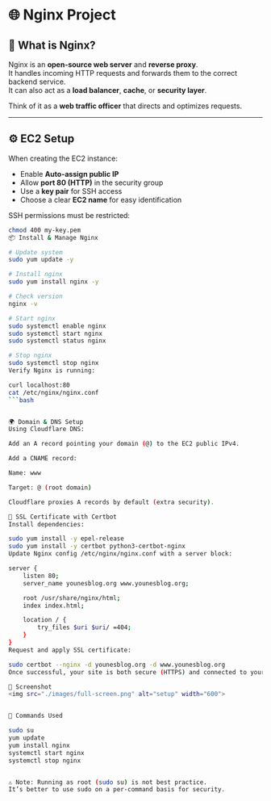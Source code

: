 # 🌐 Nginx Project

## 🚀 What is Nginx?
Nginx is an **open-source web server** and **reverse proxy**.  
It handles incoming HTTP requests and forwards them to the correct backend service.  
It can also act as a **load balancer**, **cache**, or **security layer**.  

Think of it as a **web traffic officer** that directs and optimizes requests.  

---

## ⚙️ EC2 Setup
When creating the EC2 instance:
- Enable **Auto-assign public IP**
- Allow **port 80 (HTTP)** in the security group
- Use a **key pair** for SSH access
- Choose a clear **EC2 name** for easy identification

SSH permissions must be restricted:  
```bash
chmod 400 my-key.pem
📦 Install & Manage Nginx

# Update system
sudo yum update -y

# Install nginx
sudo yum install nginx -y

# Check version
nginx -v

# Start nginx
sudo systemctl enable nginx
sudo systemctl start nginx
sudo systemctl status nginx

# Stop nginx
sudo systemctl stop nginx
Verify Nginx is running:

curl localhost:80
cat /etc/nginx/nginx.conf
```bash


🌍 Domain & DNS Setup
Using Cloudflare DNS:

Add an A record pointing your domain (@) to the EC2 public IPv4.

Add a CNAME record:

Name: www

Target: @ (root domain)

Cloudflare proxies A records by default (extra security).

🔐 SSL Certificate with Certbot
Install dependencies:

sudo yum install -y epel-release
sudo yum install -y certbot python3-certbot-nginx
Update Nginx config /etc/nginx/nginx.conf with a server block:

server {
    listen 80;
    server_name younesblog.org www.younesblog.org;

    root /usr/share/nginx/html;
    index index.html;

    location / {
        try_files $uri $uri/ =404;
    }
}
Request and apply SSL certificate:

sudo certbot --nginx -d younesblog.org -d www.younesblog.org
Once successful, your site is both secure (HTTPS) and connected to your domain.

📸 Screenshot
<img src="./images/full-screen.png" alt="setup" width="600">


🧾 Commands Used

sudo su
yum update
yum install nginx
systemctl start nginx
systemctl stop nginx


⚠️ Note: Running as root (sudo su) is not best practice.
It’s better to use sudo on a per-command basis for security.